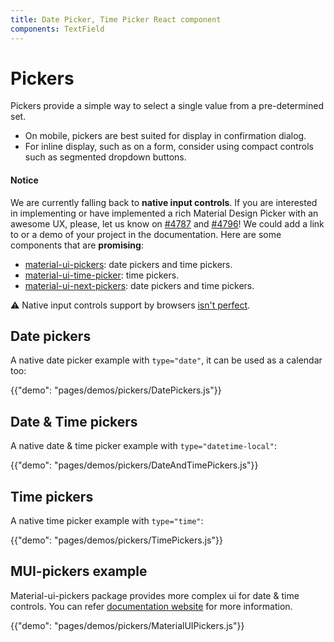 ```yaml
---
title: Date Picker, Time Picker React component
components: TextField
---
```


# Pickers

<p class="description">Pickers provide a simple way to select a single value from a pre-determined set.</p>

- On mobile, pickers are best suited for display in confirmation dialog.
- For inline display, such as on a form, consider using compact controls such as segmented dropdown buttons.

#### Notice

We are currently falling back to **native input controls**.
If you are interested in implementing or have implemented a rich Material Design Picker with an awesome UX, please, let us know on [#4787](https://github.com/mui-org/material-ui/issues/4787) and [#4796](https://github.com/mui-org/material-ui/issues/4796)! We could add a link to or a demo of your project in the documentation.
Here are some components that are **promising**:
- [material-ui-pickers](https://github.com/dmtrKovalenko/material-ui-pickers): date pickers and time pickers.
- [material-ui-time-picker](https://github.com/TeamWertarbyte/material-ui-time-picker): time pickers.
- [material-ui-next-pickers](https://github.com/chingyawhao/material-ui-next-pickers): date pickers and time pickers.


⚠️ Native input controls support by browsers [isn't perfect](https://caniuse.com/#feat=input-datetime).

## Date pickers

A native date picker example with `type="date"`, it can be used as a calendar too:

{{"demo": "pages/demos/pickers/DatePickers.js"}}

## Date & Time pickers

A native date & time picker example with `type="datetime-local"`:

{{"demo": "pages/demos/pickers/DateAndTimePickers.js"}}

## Time pickers

A native time picker example with `type="time"`:

{{"demo": "pages/demos/pickers/TimePickers.js"}}

## MUI-pickers example

Material-ui-pickers package provides more complex ui for date & time controls. You can refer [documentation website](https://material-ui-pickers.firebaseapp.com/) for more information.

{{"demo": "pages/demos/pickers/MaterialUIPickers.js"}}

